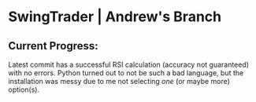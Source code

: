 # SwingTrader | Andrew's Branch
## Current Progress:
Latest commit has a successful RSI calculation (accuracy not guaranteed) with no errors.
Python turned out to not be such a bad language, but the installation was messy due to me not selecting *one* (or maybe more) option(s).
